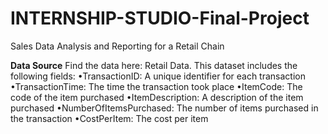 # INTERNSHIP-STUDIO-Final-Project
Sales Data Analysis and Reporting for a Retail Chain

**Data Source**
Find the data here: Retail Data. This dataset includes the following fields:
•TransactionID: A unique identifier for each transaction
•TransactionTime: The time the transaction took place
•ItemCode: The code of the item purchased
•ItemDescription: A description of the item purchased
•NumberOfItemsPurchased: The number of items purchased in the transaction
•CostPerItem: The cost per item
